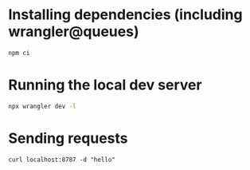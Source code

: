 # Installing dependencies (including wrangler@queues)

```bash
npm ci
```

# Running the local dev server

```bash
npx wrangler dev -l
```

# Sending requests

```
curl localhost:8787 -d "hello"
```
